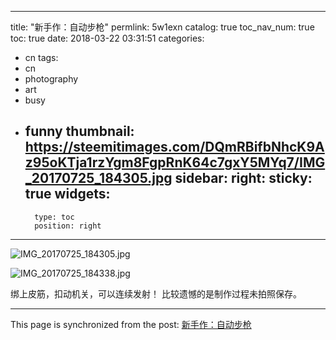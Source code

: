 
---
title: "新手作：自动步枪"
permlink: 5w1exn
catalog: true
toc_nav_num: true
toc: true
date: 2018-03-22 03:31:51
categories:
- cn
tags:
- cn
- photography
- art
- busy
- funny
thumbnail: https://steemitimages.com/DQmRBifbNhcK9Az95oKTja1rzYgm8FgpRnK64c7gxY5MYq7/IMG_20170725_184305.jpg
sidebar:
    right:
        sticky: true
widgets:
    -
        type: toc
        position: right
---


![IMG_20170725_184305.jpg](https://steemitimages.com/DQmRBifbNhcK9Az95oKTja1rzYgm8FgpRnK64c7gxY5MYq7/IMG_20170725_184305.jpg)

![IMG_20170725_184338.jpg](https://steemitimages.com/DQmSpRggN3Ft1YXTTFjbxTpFg6Qg3fJN1LtzK5zSTh5sA4Z/IMG_20170725_184338.jpg)

绑上皮筋，扣动机关，可以连续发射！
比较遗憾的是制作过程未拍照保存。

- - -

This page is synchronized from the post: [新手作：自动步枪](https://steemit.com/@andrewma/5w1exn)
